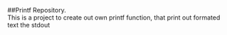 ##Printf Repository.<br/>
This is a project to create out own printf function, that
print out formated text the stdout
